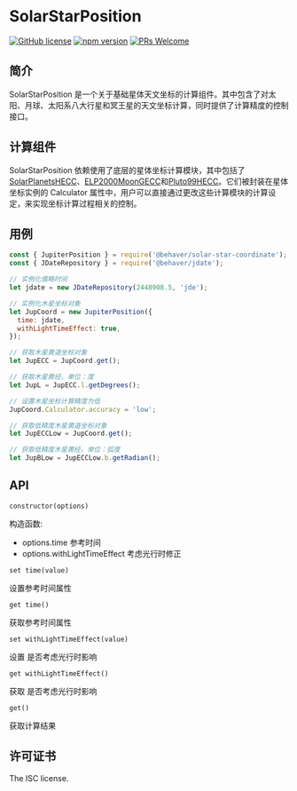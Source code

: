 # SolarStarPosition

[![GitHub license](https://img.shields.io/badge/license-MIT-brightgreen.svg)](#) [![npm version](https://img.shields.io/npm/v/react.svg?style=flat)](https://www.npmjs.com/package/@behaver/solar-star-position) [![PRs Welcome](https://img.shields.io/badge/PRs-welcome-brightgreen.svg)](#)

## 简介

SolarStarPosition 是一个关于基础星体天文坐标的计算组件。其中包含了对太阳、月球、太阳系八大行星和冥王星的天文坐标计算，同时提供了计算精度的控制接口。

## 计算组件

SolarStarPosition 依赖使用了底层的星体坐标计算模块，其中包括了[SolarPlanetsHECC](https://github.com/behaver/solar-planets-hecc)、[ELP2000MoonGECC](https://github.com/behaver/elp2000-moon-gecc)和[Pluto99HECC](https://github.com/behaver/pluto99-hecc)。它们被封装在星体坐标实例的 Calculator 属性中，用户可以直接通过更改这些计算模块的计算设定，来实现坐标计算过程相关的控制。

## 用例

```js
const { JupiterPosition } = require('@behaver/solar-star-coordinate');
const { JDateRepository } = require('@behaver/jdate');

// 实例化儒略时间
let jdate = new JDateRepository(2448908.5, 'jde');

// 实例化木星坐标对象
let JupCoord = new JupiterPosition({
  time: jdate,
  withLightTimeEffect: true,
});

// 获取木星黄道坐标对象
let JupECC = JupCoord.get();

// 获取木星黄经，单位：度
let JupL = JupECC.l.getDegrees();

// 设置木星坐标计算精度为低
JupCoord.Calculator.accuracy = 'low';

// 获取低精度木星黄道坐标对象
let JupECCLow = JupCoord.get();

// 获取低精度木星黄经，单位：弧度
let JupBLow = JupECCLow.b.getRadian();
```

## API

`constructor(options)`

构造函数:

* options.time 参考时间
* options.withLightTimeEffect 考虑光行时修正

`set time(value)`

设置参考时间属性

`get time()`

获取参考时间属性

`set withLightTimeEffect(value)`

设置 是否考虑光行时影响

`get withLightTimeEffect()`

获取 是否考虑光行时影响

`get()`

获取计算结果

## 许可证书

The ISC license.

